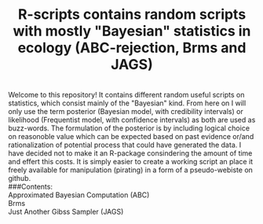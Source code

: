 <h1 align="center">R-scripts contains random scripts with mostly "Bayesian" statistics in ecology (ABC-rejection, Brms and JAGS) </h1>
  <br />
Welcome to this repository! It contains different random useful scripts on statistics, which consist mainly of the "Bayesian" kind. From here on
I will only use the term posterior (Bayesian model, with credibility intervals) or likelihood (Frequentist model, with confidence intervals) as
both are used as buzz-words. The formulation of the posterior is by including logical choice on reasonoble value which can be expected based on past evidence 
or/and rationalization of potential process that could have generated the data. I have decided not to make it an R-package consindering 
the amount of time and effert this costs. It is simply easier to create a working script an place it freely available for manipulation (pirating) 
in a form of a pseudo-webiste on github.
<br />
###Contents:<br />
      Approximated Bayesian Computation (ABC)<br />
      Brms<br />
      Just Another Gibss Sampler (JAGS)<br />
